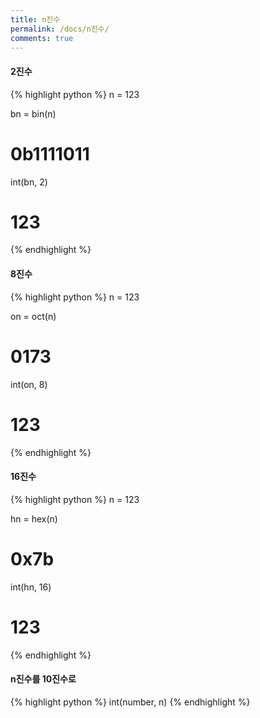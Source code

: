 ```yaml
---
title: n진수
permalink: /docs/n진수/
comments: true
---
```

#### 2진수
{% highlight python %}
  n = 123

  bn = bin(n)
  # 0b1111011

  int(bn, 2)
  # 123
{% endhighlight %}
<br>
#### 8진수
{% highlight python %}
  n = 123

  on = oct(n)
  # 0173

  int(on, 8)
  # 123
{% endhighlight %}
<br>
#### 16진수
{% highlight python %}
  n = 123

  hn = hex(n)
  # 0x7b

  int(hn, 16)
  # 123
{% endhighlight %}
<br>
#### n진수를 10진수로
{% highlight python %}
  int(number, n)
{% endhighlight %}
